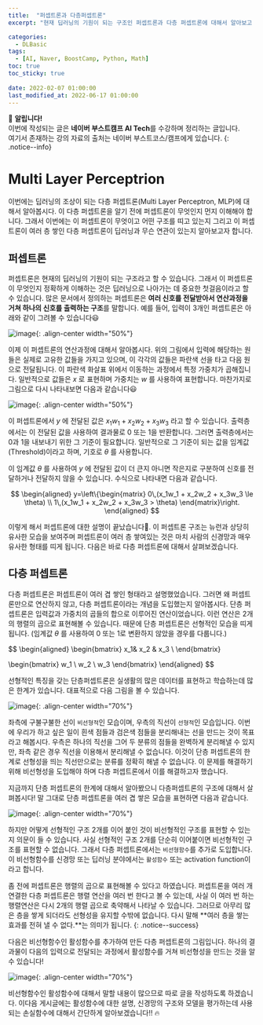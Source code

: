 ```yaml
---
title:  "퍼셉트론과 다층퍼셉트론"
excerpt: "현재 딥러닝의 기원이 되는 구조인 퍼셉트론과 다층 퍼셉트론에 대해서 알아보고 단층 퍼셉트론이 갖는 한계점과 활성함수의 필요성에 대해서 설명합니다."

categories:
  - DLBasic
tags:
  - [AI, Naver, BoostCamp, Python, Math]
toc: true
toc_sticky: true
 
date: 2022-02-07 01:00:00
last_modified_at: 2022-06-17 01:00:00
---
```

📌 **알립니다!**<br>
이번에 작성되는 글은 **네이버 부스트캠프 AI Tech**를 수강하며 정리하는 글입니다.<br>
여기서 존재하는 강의 자료의 출처는 네이버 부스트코스/캠프에게 있습니다.
{: .notice--info}

# Multi Layer Perceptrion

이번에는 딥러닝의 조상이 되는 다층 퍼셉트론(Multi Layer Perceptron, MLP)에 대해서 알아봅시다. 이 다층 퍼셉트론을 알기 전에 퍼셉트론이 무엇인지 먼지 이해해야 합니다. 그래서 이번에는 이 퍼셉트론이 무엇이고 어떤 구조를 띠고 있는지 그리고 이 퍼셉트론이 여러 층 쌓인 다층 퍼셉트론이 딥러닝과 무슨 연관이 있는지 알아보고자 합니다.


## 퍼셉트론

퍼셉트론은 현재의 딥러닝의 기원이 되는 구조라고 할 수 있습니다. 그래서 이 퍼셉트론이 무엇인지 정확하게 이해하는 것은 딥러닝으로 나아가는 데 중요한 첫걸음이라고 할 수 있습니다. 많은 문서에서 정의하는 퍼셉트론은 **여러 신호를 전달받아서 연산과정을 거쳐 하나의 신호를 출력하는 구조**를 말합니다. 예를 들어, 입력이 3개인 퍼셉트론은 아래와 같이 그려볼 수 있습니다😃

![image](https://user-images.githubusercontent.com/91870042/174200559-f7f2e6d8-0a46-4e06-8388-495d626b6438.png){: .align-center width="50%"}

이제 이 퍼셉트론의 연산과정에 대해서 알아봅시다. 위의 그림에서 입력에 해당하는 원들은 실제로 고유한 값들을 가지고 있으며, 이 각각의 값들은 파란색 선을 타고 다음 원으로 전달됩니다. 이 파란색 화살표 위에서 이동하는 과정에서 특정 가중치가 곱해집니다. 일반적으로 값들은 $x$ 로 표현하며 가중치는 $w$ 를 사용하여 표현합니다. 마찬가지로 그림으로 다시 나타내보면 다음과 같습니다😃

![image](https://user-images.githubusercontent.com/91870042/174201060-f9f2b6d2-2045-45a8-9e21-2c4f84598be1.png){: .align-center width="50%"}

이 퍼셉트론에서 $y$ 에 전달된 값은 $x_1w_1 + x_2w_2 + x_3w_3$ 라고 할 수 있습니다. 출력층에서는 이 전달된 값을 사용하여 결과물로 0 또는 1을 반환합니다. 그러면 출력층에서는 0과 1을 내보내기 위한 그 기준이 필요합니다. 일반적으로 그 기준이 되는 값을 임계값(Threshold)이라고 하며, 기호로 $\theta$ 를 사용합니다.

이 임계값 $\theta$ 를 사용하여 $y$ 에 전달된 값이 더 큰지 아니면 작은지로 구분하여 신호를 전달하거나 전달하지 않을 수 있습니다. 수식으로 나타내면 다음과 같습니다.

$$
\begin{aligned}
y=\left\{\begin{matrix}
0\,(x_1w_1 + x_2w_2 + x_3w_3 \le \theta) \\
1\,(x_1w_1 + x_2w_2 + x_3w_3 >  \theta)
\end{matrix}\right.
\end{aligned}
$$

이렇게 해서 퍼셉트론에 대한 설명이 끝났습니다🎉. 이 퍼셉트론 구조는 뉴런과 상당히 유사한 모습을 보여주며 퍼셉트론이 여러 층 쌓여있는 것은 마치 사람의 신경망과 매우 유사한 형태를 띠게 됩니다. 다음은 바로 다층 퍼셉트론에 대해서 살펴보겠습니다.

## 다층 퍼셉트론

다층 퍼셉트론은 퍼셉트론이 여러 겹 쌓인 형태라고 설명했었습니다. 그러면 왜 퍼셉트론만으로 연산하지 않고, 다층 퍼셉트론이라는 개념을 도입했는지 알아봅시다. 단층 퍼셉트론은 입력값과 가중치의 곱들의 합으로 이루어진 연산이었습니다. 이런 연산은 2개의 행렬의 곱으로 표현해볼 수 있습니다. 때문에 단층 퍼셉트론은 선형적인 모습을 띠게 됩니다. (임계값 $\theta$ 를 사용하여 0 또는 1로 변환하지 않았을 경우를 다룹니다.)

$$
\begin{aligned}
  \begin{bmatrix}
  x_1& x_2 & x_3 \\
  \end{bmatrix}

  \begin{bmatrix}
  w_1 \\
  w_2 \\
  w_3
  \end{bmatrix} 
\end{aligned}
$$

선형적인 특징을 갖는 단층퍼셉트론은 실생활의 많은 데이터를 표현하고 학습하는데 많은 한계가 있습니다. 대표적으로 다음 그림을 볼 수 있습니다.

![image](https://user-images.githubusercontent.com/91870042/174202790-36311663-4a52-47a0-9832-14eedd8f2248.png){: .align-center width="70%"}

좌측에 구불구불한 선이 `비선형적`인 모습이며, 우측의 직선이 `선형적`인 모습입니다. 이번에 우리가 하고 싶은 일이 흰색 점들과 검은색 점들을 분리해내는 선을 만드는 것이 목표라고 해봅시다. 우측은 하나의 직선을 그어 두 분류의 점들을 완벽하게 분리해낼 수 있지만, 좌측 같은 경우 직선을 이용해서 분리해낼 수 없습니다. 이것이 단층 퍼셉트론의 한계로 선형성을 띄는 직선만으로는 분류를 정확히 해낼 수 없습니다. 이 문제를 해결하기 위해 비선형성을 도입해야 하며 다층 퍼셉트론에서 이를 해결하고자 했습니다.

지금까지 단층 퍼셉트론의 한계에 대해서 알아봤으니 다층퍼셉트론의 구조에 대해서 살펴봅시다! 말 그대로 단층 퍼셉트론을 여러 겹 쌓은 모습을 표현하면 다음과 같습니다.

![image](https://user-images.githubusercontent.com/91870042/174203692-98b58cb8-e2b1-44f9-8c69-141768e8d688.png){: .align-center width="70%"}

하지만 어떻게 선형적인 구조 2개를 이어 붙인 것이 비선형적인 구조를 표현할 수 있는지 의문이 들 수 있습니다. 사실 선형적인 구조 2개를 단순히 이어붙이면 비선형적인 구조를 표현할 수 없습니다. 그래서 다층 퍼셉트론에서는 `비선형함수`를 추가로 도입합니다. 이 비선형함수를 신경망 또는 딥러닝 분야에서는 `활성함수` 또는 activation function이라고 합니다.

좀 전에 퍼셉트론은 행렬의 곱으로 표현해볼 수 있다고 하였습니다. 퍼셉트론을 여러 개 연결한 다층 퍼셉트론은 행렬 연산을 여러 번 한다고 볼 수 있는데, 사실 이 여러 번 하는 행렬연산은 다시 2개의 행렬 곱으로 축약해서 나타날 수 있습니다. 그러므로 아무리 많은 층을 쌓게 되더라도 선형성을 유지할 수밖에 없습니다. 다시 말해 **여러 층을 쌓는 효과를 전혀 낼 수 없다.**는 의미가 됩니다.
{: .notice--success}

다음은 비선형함수인 활성함수를 추가하여 만든 다층 퍼셉트론의 그림입니다. 하나의 결과물이 다음의 입력으로 전달되는 과정에서 활성함수를 거쳐 비선형성을 만드는 것을 알 수 있습니다!

![image](https://user-images.githubusercontent.com/91870042/174206014-6f93ff1a-23ca-4b40-b1a5-81408f56f960.png){: .align-center width="70%"}

비선형함수인 활성함수에 대해서 말할 내용이 많으므로 따로 글을 작성하도록 하겠습니다. 이다음 게시글에는 활성함수에 대한 설명, 신경망의 구조와 모델을 평가하는데 사용되는 손실함수에 대해서 간단하게 알아보겠습니다!! 🔥

<!--
# Neural Networks
> Neural Networks are computing systems vaguely inspired by the biological neural networks that constitute animal brains. - Wikipedia

Wikipedia에서 정의하는 신경망은 동물의 뇌를 모방하는 생물학적 신경망을 모방한 컴퓨터 시스템이라고 한다. 물론 맞는 말이지만, 신경망이 반드시 인간의 뇌를 모방할 필요는 없다. 지금의 비행기가 새와 완전한 동일한 모습을 갖지 않듯이 신경망도 초기에는 모방할 수 있지만, 반드시 끝까지 그 형태를 똑같이 따라할 필요는 없다.

> Neural networks are function approximator that stack affine transformations followed by nonlinear transformations.

따라서 조금 다르게 신경망을 표현하자면, 비선형 연산이 뒤따르는 선형연산들의 구조가 여러 층 쌓여 함수를 근사하는 모델이라고 말할 수 있다.

<br>

# Linear Neural Networks

![image](https://user-images.githubusercontent.com/91870042/145202345-9b5040d0-4de3-4961-a515-0b98fb06f0ed.png){: .align-center width="70%"}

위의 그림에서 *Data, Model, Loss* 는 아래와 같이 수식으로 나타낼 수 있다.
- Data: $$D=\{(x_i, y_i)\}^N_{i=1}$$
- Model: $$\hat{y}=wx+b$$
- Loss: $$\text{loss}=\frac{1}{N}\sum_{i=1}^{N}(y_i-\hat{y_i})^2$$

찾고자 하는값은 $$w, b$$인데 이 값은  `loss function`을 \\(w, b\\)에 대해서 각각 미분하여 나온 결과값을 이용한다. 이전에 배웠던 `경사하강법`을 이용해 값을 업데이트해 나가면서 가장 잘 예측하는 값을 찾는 것이다.

사용할 전략은 자동미분을 기반으로 한 역전파(backpropagation)를 진행할 것이다. 우리는 loss function값을 줄이는 것이 목적이기 때문에 loss function을 각 parameter에 대해서 편미분을 진행한다.

> 먼저, *loss function* 을 \\(w\\)에 대해 미분한 값에 대해서 보자.

\begin{aligned}
  \frac{\partial \text{loss}}{\partial w} &= \frac{\partial}{\partial w} \frac{1}{N} \sum_{i=1}^{N}(y_i-\hat{y_i})^2\\\\\\
  &= \frac{\partial}{\partial w} \frac{1}{N} \sum_{i=1}^{N}(y_i-wx_i-b)^2\\\\\\
  &= -\frac{1}{N} \sum_{i=1}^{N}-2(y_i-wx_i-b)x_i
\end{aligned}

> 그 다음, *loss function* 을 \\(b\\)에 대해 미분한 값에 대해서 보자.

\begin{aligned}
  \frac{\partial \text{loss}}{\partial b} &= \frac{\partial}{\partial b} \frac{1}{N} \sum_{i=1}^{N}(y_i-\hat{y_i})^2\\\\\\
  &= \frac{\partial}{\partial b} \frac{1}{N} \sum_{i=1}^{N}(y_i-wx_i-b)^2\\\\\\
  &= -\frac{1}{N} \sum_{i=1}^{N}-2(y_i-wx_i-b)
\end{aligned}

위에서 나온 식을 이용해서 \\(w, b\\)의 값을 이용해 특정 step_size(\\(\eta\\)) 만큼을 곱한다음에 빼주는 방식으로 업데이트를 진행한다. \\(\eta\\) 의 설정도 중요한데 이 값이 너무 커지면 학습이 되지 않는다. 또 반대로 너무 적으면 학습이 이루어지지 않는다. `Adaptive Learning Rate`를 사용하면 해당 \\(\eta\\) 값을 자동으로 바꿔가면서 학습을 진행한다.

$$ w \leftarrow w - \eta \frac{\partial \text{loss}}{\partial w} $$

$$ b \leftarrow b - \eta \frac{\partial \text{loss}}{\partial b} $$

## Multi Dimension Neural Networks

하지만, 세상이 방금과 같은 예시처럼 선형으로만 이루어져 있거나, 1차원 입력에서 1차원 출력으로 나오는 경우는 많지 않다. M차원에서 N차원으로 가는 모델을 찾고 싶을 때는 행렬을 사용해야 한다.

![image](https://user-images.githubusercontent.com/91870042/145207505-0478b9ca-a1d5-49f8-98b9-f6b87d537219.png){: .align-center width="70%"}

앞에서의 \\(w, b\\)는 값이었던 반면, 이번에는 \\(W\\)는 행렬을, \\(b\\)는 벡터를 의미한다.

$$ y = W^Tx + b $$

이렇게 곱해지는 행렬(\\(W\\))을 해석하는 하나의 방법은, **두 개의 벡터 공간의 변환**이라고 볼 수 있다.

## Beyond Linear Neural Networks

![image](https://user-images.githubusercontent.com/91870042/145208883-2f6ecfa6-6e05-46e1-8948-73eb26548c90.png){: .align-center width="70%"}

위 사진 처럼, 딥러닝으로 Neural Network를 여러겹 쌓는다고 해보자. Neural Network를 여러개 쌓기 위해서는 하나의 Network가 가중치 행렬 (\\(W_{1}^{T}x\\))을 통해 나오는 결과 Hidden Vector(\\(h\\))를 다시 가중치 행렬에 넣어 결과를 얻어내는 형식으로 사용한다. 이를 수식으로 표현하면 다음과 같다.

$$ y = W_{2}^{T}h = W_{2}^{T}W_{1}^{T}x $$

사실, 위의 수식은 처음의 입력에 대해서 가중치 행렬을 2번 연산한 결과와 동일한데, 이는 1개 layer의 Network Layer와 동일하다. 그렇기 때문에 이 값을 증폭시켜줄 `비선형함수`가 필요한데 우리는 그 함수를 `활성함수(Activation Function)`이라고 부른다. 따라서 활성함수를 \\(\rho\\) 라고 하면 다시 다음과 같아 나타낼 수 있다.

$$ y = W_{2}^{T}h = W_{2}^{T}\rho(W_{1}^{T}x) $$

## 활성 함수
위에서 말한 활성함수의 종류에는 `ReLU`, `Sigmoid`, `Hyperbolic Tangent`함수가 있다. 어떤게 좋은지는 **문제와 상황마다 모두 다르다**. 하지만, Neural Network를 여러개 쌓았을 때, 의미있는 결과를 얻어내기 위해서는 비선형 함수를 사용해야만 한다.

![image](https://user-images.githubusercontent.com/91870042/145209921-f2d2a57f-1ece-4b2f-b793-3b2f057be4cf.png){: .align-center width="70%"}

## Multi-layer Perceptron
지금까지 알아본 이론을 이용해서 Nerual Network를 2층이 아닌 훨씬 더 깊게 설정할 수 있다. 예를 들어, 3층으로 Neural Network를 구성한다고 하면 다음과 같은 수식이 나온다.

![image](https://user-images.githubusercontent.com/91870042/145210135-0df9dd58-6721-4c62-a9b9-cba0c29a3c6c.png){: .align-center width="70%"}

## 손실 함수
loss function을 선택을 해야하는데, 흔히 다음 3가지 문제에 대해서는 각각 `MSE`, `CE`, `MLE` 손실함수를 사용한다. 실제로 손실 함수를 선택할 때, 이 함수가 왜 잘 평가할 수 있는지도 같이 설명을 해야한다.

1. Regression Task  
   회귀문제에서는 예측한 그래프와 실제값의 차이를 제곱하여 더한 **MSE**방법을 사용한다. 때에 따라서 $$L_1$$노름을 적용한 손실함수를 사용할 수 있다.

   $$ \text{MSE} = \frac{1}{N} \sum_{i=1}^{N} \sum_{d=1}^{D}(y_i^{(d)} - \hat{y_i}^{(d)})^2 $$

2. Classification Task  
   CE(Cross Entropy)를 사용하면 오차에 정확도가 고려되어서 최적화 관점에서 어떤 넷이 더 잘 학습되었는지 알 수 있다. 정답라벨이 원핫벡터이면서, 정답만 1이어서 log연산자가 그 역할을 수행한다.

   $$ \text{CE} = -\frac{1}{N} \sum_{i=1}^{N} \sum_{d=1}^{D}y_i^{(d)}\text{log}\hat{y_i}^{(d)} $$

3. Probabilistic Task

  $$ \text{MLE} = \frac{1}{N} \sum_{i=1}^{N} \sum_{d=1}^{D} \text{log} N(y_i^{(d)}; \hat{y_i}^{(d)}, 1) $$

<br>

# References

[📘 분류 오차에 Cross entropy를 사용하는 이유](http://funmv2013.blogspot.com/2017/01/cross-entropy.html)

-->